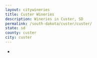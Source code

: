 ```yaml
---
layout: citywineries
title: Custer Wineries
description: Wineries in Custer, SD
permalink: /south-dakota/custer/custer/
state: sd
county: custer
city: custer
---
```

-
